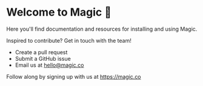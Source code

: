 Welcome to Magic  🎉
==========

Here you'll find documentation and resources for installing and using Magic. 

Inspired to contribute? Get in touch with the team!
- Create a pull request
- Submit a GitHub issue
- Email us at hello@magic.co

Follow along by signing up with us at https://magic.co
